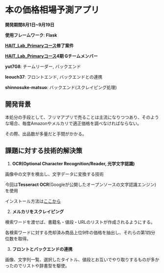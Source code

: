 # 本の価格相場予測アプリ

**開発期間8月1日~9月19日**

**使用フレームワーク**: **Flask**

**[HAIT_Lab_Primaryコース](https://hait-lab.com/)修了案件**

**[HAIT_Lab_Primaryコース](https://hait-lab.com/)4期 Gチームメンバー**

**yut7G8**: チームリーダー, バックエンド

**leouch37**: フロントエンド, バックエンドとの連携

**shinnosuke-matsuo**: バックエンド(スクレイピング処理)

## 開発背景
本処分の手段として、フリマアプリで売ることは主流になりつつあり、そのような場合、毎度Amazonやメルカリで適正価格を調べなければならない。

その際、出品数が多量だと手間がかかる。

## 課題に対する技術的解決策
1. **OCR(Optional Character Recognition/Reader, 光学文字認識)**

画像中の文字を検出し、文字データに変換する技術

今回は**Tesseract OCR**(Googleが公開したオープンソースの文字認識エンジン)を使用

インストール方法は[ここから](https://gammasoft.jp/blog/tesseract-ocr-install-on-windows/)

2. **メルカリをスクレイピング**

検索ワードを渡せば、書籍名・値段・URLのリストが作成されるようにする。

各検索ワードに対する売却済み商品上位9件の価格を抽出し、それらの第1四分位数を取得。

3. **フロントとバックエンドの連携**

画像、文字列一覧、選択したタイトル、値段とお互いでやり取りするものが多かったのでリストや辞書型を駆使。
